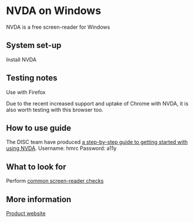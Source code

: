 # NVDA on Windows
NVDA is a free screen-reader for Windows

## System set-up
Install NVDA

## Testing notes
Use with Firefox

Due to the recent increased support and uptake of Chrome with NVDA, it is also worth testing with this browser too.

## How to use guide
The DISC team have produced [a step-by-step guide to getting started with using NVDA](https://accessibility-training.herokuapp.com/nvda/).
Username: hmrc
Password: a11y

## What to look for
Perform [common screen-reader checks](common/screen-readers.md)

## More information
[Product website](https://www.nvaccess.org/download/)
